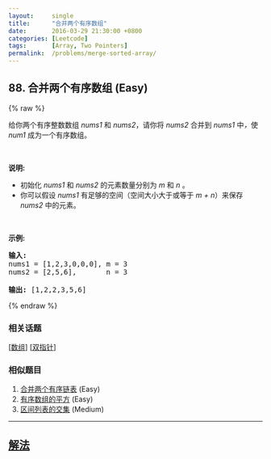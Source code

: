 ```yaml
---
layout:     single
title:      "合并两个有序数组"
date:       2016-03-29 21:30:00 +0800
categories: [Leetcode]
tags:       [Array, Two Pointers]
permalink:  /problems/merge-sorted-array/
---
```


## 88. 合并两个有序数组 (Easy)

{% raw %}

<p>给你两个有序整数数组&nbsp;<em>nums1 </em>和 <em>nums2</em>，请你将 <em>nums2 </em>合并到&nbsp;<em>nums1&nbsp;</em>中<em>，</em>使 <em>num1 </em>成为一个有序数组。</p>

<p>&nbsp;</p>

<p><strong>说明:</strong></p>

<ul>
	<li>初始化&nbsp;<em>nums1</em> 和 <em>nums2</em> 的元素数量分别为&nbsp;<em>m</em> 和 <em>n </em>。</li>
	<li>你可以假设&nbsp;<em>nums1&nbsp;</em>有足够的空间（空间大小大于或等于&nbsp;<em>m + n</em>）来保存 <em>nums2</em> 中的元素。</li>
</ul>

<p>&nbsp;</p>

<p><strong>示例:</strong></p>

<pre><strong>输入:</strong>
nums1 = [1,2,3,0,0,0], m = 3
nums2 = [2,5,6],       n = 3

<strong>输出:</strong>&nbsp;[1,2,2,3,5,6]</pre>

{% endraw %}

### 相关话题
  [[数组](https://github.com/openset/leetcode/tree/master/tag/array/README.md)]
  [[双指针](https://github.com/openset/leetcode/tree/master/tag/two-pointers/README.md)]

### 相似题目
  1. [合并两个有序链表](/problems/merge-two-sorted-lists) (Easy)
  1. [有序数组的平方](/problems/squares-of-a-sorted-array) (Easy)
  1. [区间列表的交集](/problems/interval-list-intersections) (Medium)

---

## [解法](https://github.com/openset/leetcode/tree/master/problems/merge-sorted-array)

